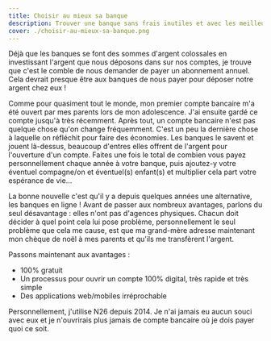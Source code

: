 ```yaml
---
title: Choisir au mieux sa banque
description: Trouver une banque sans frais inutiles et avec les meilleurs services
cover: ./choisir-au-mieux-sa-banque.png
---
```


Déjà que les banques se font des sommes d'argent colossales en investissant l'argent que nous déposons dans sur nos comptes, je trouve que c'est le comble de nous demander de payer un abonnement annuel. Cela devrait presque être aux banques de nous payer pour déposer notre argent chez eux !

Comme pour quasiment tout le monde, mon premier compte bancaire m'a été ouvert par mes parents lors de mon adolescence. J'ai ensuite gardé ce compte jusqu'à très récemment. Après tout, un compte bancaire n'est pas quelque chose qu'on change fréquemment. C'est un peu la dernière chose à laquelle on réfléchit pour faire des économies. Les banques le savent et jouent là-dessus, beaucoup d'entres elles offrent de l'argent pour l'ouverture d'un compte. Faites une fois le total de combien vous payez personnellement chaque année à votre banque, puis ajoutez-y votre éventuel compagne/on et éventuel(s) enfant(s) et multiplier cela part votre espérance de vie...

La bonne nouvelle c'est qu'il y a depuis quelques années une alternative, les banques en ligne ! Avant de passer aux nombreux avantages, parlons du seul désavantage : elles n'ont pas d'agences physiques. Chacun doit décider à quel point cela lui pose problème, personnellement le seul problème que cela me cause, est que ma grand-mère adresse maintenant mon chèque de noël à mes parents et qu'ils me transfèrent l'argent.

Passons maintenant aux avantages :

- 100% gratuit
- Un processus pour ouvrir un compte 100% digital, très rapide et très simple
- Des applications web/mobiles irréprochable

Personnellement, j'utilise N26 depuis 2014. Je n'ai jamais eu aucun souci avec eux et je n'ouvrirais plus jamais de compte bancaire où je dois payer quoi ce soit.
